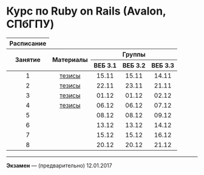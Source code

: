 Курс по Ruby on Rails (Avalon, СПбГПУ)
======================================

<table>
<thead>
<tr>
<th align="center">Расписание</th></tr><tr><th rowspan="2">Занятие</th><th rowspan="2">Материалы</th><th colspan="3">Группы</th></tr><tr><th>ВЕБ 3.1</th><th>ВЕБ 3.2</th><th>ВЕБ 3.3</th></tr>
</thead>
<tbody>
<tr>
<td align="center">1</td>
<td align="center"><a href="lab1.md">тезисы</a></td>
<td align="center">15.11</td>
<td align="center">15.11</td>
<td align="center">14.11</td>
</tr>
<tr>
<td align="center">2</td>
<td align="center"><a href="lab2.md">тезисы</a></td>
<td align="center">22.11</td>
<td align="center">23.11</td>
<td align="center">21.11</td>
</tr>
<tr>
<td align="center">3</td>
<td align="center"><a href="lab3.md">тезисы</a></td>
<td align="center">01.12</td>
<td align="center">01.12</td>
<td align="center">02.12</td>
</tr>
<tr>
<td align="center">4</td>
<td align="center"><a href="lab4.md">тезисы</a></td>
<td align="center">06.12</td>
<td align="center">06.12</td>
<td align="center">07.12</td>
</tr>
<tr>
<td align="center">5</td>
<td align="center"></td>
<td align="center">08.12</td>
<td align="center">08.12</td>
<td align="center">09.12</td>
</tr>
<tr>
<td align="center">6</td>
<td align="center"></td>
<td align="center">13.12</td>
<td align="center">13.12</td>
<td align="center">14.12</td>
</tr>
<tr>
<td align="center">7</td>
<td align="center"></td>
<td align="center">15.12</td>
<td align="center">15.12</td>
<td align="center">16.12</td>
</tr>
<tr>
<td align="center">8</td>
<td align="center"></td>
<td align="center">20.12</td>
<td align="center">20.12</td>
<td align="center">21.12</td>
</tr>
</tbody>
</table>

---

**Экзамен** — (предварительно) 12.01.2017
